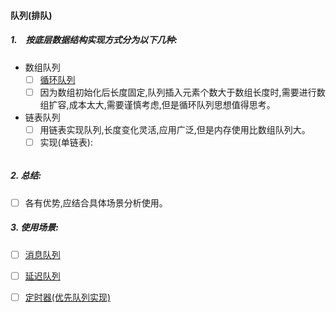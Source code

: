 #### 队列(排队)

##### 1.　按底层数据结构实现方式分为以下几种:

- 数组队列
  - [ ] [循环队列](https://github.com/xuanchengsunjin/Jim_note/blob/sandbox/note/algorithm/data_structure/circle_queue.md)
  - [ ] 因为数组初始化后长度固定,队列插入元素个数大于数组长度时,需要进行数组扩容,成本太大,需要谨慎考虑,但是循环队列思想值得思考。
- 链表队列
  - [ ] 用链表实现队列,长度变化灵活,应用广泛,但是内存使用比数组队列大。
  - [ ] 实现(单链表):
  ```C++
  
  ```
  
##### 2.  总结:
   - [ ] 各有优势,应结合具体场景分析使用。
  
##### 3.  使用场景:
   - [ ] [消息队列](https://www.cnblogs.com/LipeiNet/p/9877189.html)
   - [ ] [延迟队列](https://github.com/xuanchengsunjin/Jim_note/edit/sandbox/note/tec_practice/delay_queue.md)
   - [ ] [定时器(优先队列实现)](https://github.com/xuanchengsunjin/Jim_note/edit/sandbox/note/tec_practice/delay_queue.md)
  
